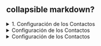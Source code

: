 ## collapsible markdown?

<details>
<summary>
1. Configuración de los Contactos
</summary>


<details>
<summary>
1. Configuración de los Contactos
</summary>
</details>
  
<p>



```python
print("hello world!")
```

</p>
</details>



<details>
<summary>
Configuración de los Contactos
</summary>
<p>
#### yes, even hidden code blocks!

```python
print("hello world!")
```

</p>
</details>




<details>
<summary>
Configuración de los Contactos
</summary>
<p>
#### yes, even hidden code blocks!

```python
print("hello world!")
```

</p>
</details>
